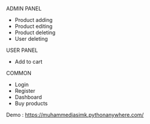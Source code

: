 ADMIN PANEL 
* Product adding
* Product editing
* Product deleting
* User deleting

USER PANEL
* Add to cart

COMMON 
* Login
* Register
* Dashboard
* Buy products

Demo : https://muhammedjasimk.pythonanywhere.com/
